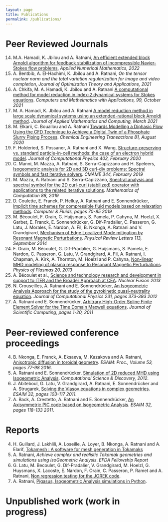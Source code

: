 ```yaml
---
layout: page
title: Publications 
permalink: /publications/
---
```


# Peer Reviewed Journals

14. M.A. Hamadi, K. Jbilou and A. Ratnani, [An efficient extended block Arnoldi algorithm for feedback stabilization of incompressible Navier-Stokes flow problems](https://www.sciencedirect.com/science/article/abs/pii/S0168927422000113), *Applied Numerical Mathematics, 2022*
13. A. Bentbib, A. El-Hachimi, K. Jbilou and A. Ratnani, *On the tensor nuclear norm and the total variation regularization for image and video completion*, *Journal of Optimization Theory and Applications, 2021*
12. A. Chkifa, M. A. Hamadi, K. Jbilou and A. Ratnani [A computational method for model reduction in index-2 dynamical systems for Stokes equations](https://www.sciencedirect.com/science/article/pii/S0898122121002935). *Computers and Mathelmatics with Applications, 99, October 2021*
11. M. A. Hamadi, K. Jbilou and A. Ratnani [A model reduction method in large scale dynamical systems using an extended-rational block Arnoldi method](https://link.springer.com/article/10.1007/s12190-021-01521-0). *Journal of Applied Mathematics and Computing, March 2021*
10. M. Elkarii, C. Bouallou and A. Ratnani [Towards Modelling a Diphasic Flow Using the CFD Technique to Achieve a Digital Twin of a Phosphate Slurry Piping Process](https://www.cetjournal.it/index.php/cet/article/view/CET2081127). *Chemical Engineering Transactions 81, August 2020*
9. F. Holderied, S. Possaner, A. Ratnani and X. Wang, [Structure-preserving vs. standard particle-in-cell methods: the case of an electron hybrid model](http://www.sciencedirect.com/science/article/pii/S0021999119308137). *Journal of Computational Physics 402, February 2020*
8. C. Manni, M. Mazza, A. Ratnani, S. Serra-Capizzano and H. Speleers, [Isogeometric analysis for 2D and 3D curl-div problems: Spectral symbols and fast iterative solvers](http://www.sciencedirect.com/science/article/pii/S0045782518305048). *CMAME 344, February 2019*
7. M. Mazza, A. Ratnani and S. Serra-Capizzano, [Spectral analysis and spectral symbol for the 2D curl-curl (stabilized) operator with applications to the related iterative solutions](https://www.ams.org/journals/mcom/2019-88-317/S0025-5718-2018-03366-X/home.html). *Mathematics of Computation 88, 2019*
6. D. Coulette, E. Franck, P. Helluy, A. Ratnani and E. Sonnendrücker, [Implicit time schemes for compressible fluid models based on relaxation methods](https://www.sciencedirect.com/science/article/abs/pii/S0045793019301483). *Computer & Fluids, pages 70-85 2019*
5. M. Bécoulet, F. Orain, G. Huijsmans, S. Pamela, P. Cahyna, M. Hoelzl, X. Garbet, E. Franck, E. Sonnendrücker, G. Dif-Pradalier, C. Passeron, G. Latu, J. Morales, E. Nardon, A. Fil, B. Nkonga, A. Ratnani and V. Grandgirard, [Mechanism of Edge Localized Mode mitigation by Resonant Magnetic Perturbations](https://pubmed.ncbi.nlm.nih.gov/25259985/). *Physical Review Letters 113, September 2014*
4. F. Orain, M. Bécoulet, G. Dif-Pradalier, G. Huijsmans, S. Pamela, E. Nardon, C. Passeron, G. Latu, V. Grandgirard, A. Fil, A. Ratnani, I. Chapman, A. Kirk, A. Thornton, M. Hoelzl and P. Cahyna, [Non-linear MHD modeling of plasma response to Resonant Magnetic Perturbations](https://aip.scitation.org/doi/abs/10.1063/1.4824820?journalCode=php). *Physics of Plasmas 20, 2013*
3. A. Bécoulet et al., [Science and technology research and development in support to ITER and the Broader Approach at CEA](https://iopscience.iop.org/article/10.1088/0029-5515/53/10/104023). *Nuclear Fusion 2013*
2. N. Crouseilles, A. Ratnani and E. Sonnendrücker, [An Isogeometric Analysis Approach for the study of the gyrokinetic quasi-neutrality equation](http://www.sciencedirect.com/science/article/pii/S0021999111005225). *Journal of Computational Physics 231, pages 373-393 2012*
1. A. Ratnani and E. Sonnendrücker, [Arbitrary High-Order Spline Finite Element Solver for the Time Domain Maxwell equations](https://link.springer.com/article/10.1007/s10915-011-9500-8). *Journal of Scientific Computing, pages 1-20, 2011*

# Peer-reviewed conference proceedings
4. B. Nkonga, E. Franck, A. Eksaeva, M. Kazakova and A. Ratnani, [Anisotropic diffusion in toroidal geometry](https://www.esaim-proc.org/articles/proc/pdf/2016/01/proc165306.pdf). *ESAIM: Proc., Volume 53, pages 77-98 2016*.
3. A. Ratnani and E. Sonnendrücker, [Simulation of 2D reduced MHD using Isogeometric Analysis](https://iopscience.iop.org/article/10.1088/1749-4699/5/1/014007). *Computational Science & Discovery, 2012*.
2. J. Abiteboul, G. Latu, V. Grandgirard, A. Ratnani, E. Sonnendrücker and A. Strugarek, [Solving the Vlasov equations in complex geometries](https://www.esaim-proc.org/articles/proc/abs/2011/02/proc113208/proc113208.html). *ESAIM 32, pages 103-117 2011*.
1. A. Back, A. Crestetto, A. Ratnani and E. Sonnendrücker, [An Axisymmetric PIC code based on Isogeometric Analysis](https://www.esaim-proc.org/articles/proc/abs/2011/02/proc113209/proc113209.html). *ESAIM 32, pages 118-133 2011*.

# Reports
4. H. Guillard, J. Lakhlili, A. Loseille, A. Loyer, B. Nkonga, A. Ratnani and A. Elarif, [Tokamesh : A software for mesh generation in Tokamaks](https://hal.inria.fr/hal-01948060/document)
3. A. Ratnani, *Achieve complex and realistic Tokamak geometries and simulations using IsoGeometric Analysis*. *EFDA Fellowship Report*
2. G. Latu, M. Becoulet, G. Dif-Pradalier, V. Grandgirard, M. Hoelzl, G. Huysmans, X. Lacoste, E. Nardon, F. Orain, C. Passeron, P. Ramet and A. Ratnani, [Non regression testing for the JOREK code](http://hal.inria.fr/hal-00752270/). 
1. A. Ratnani, [Pigasus, Isogeometric Analysis simulations in Python](http://hal.inria.fr/hal-00769225).

# Unpublished work (work in progress)
